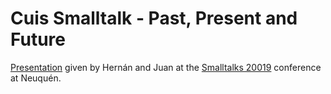 # Cuis Smalltalk - Past, Present and Future

[Presentation](https://www.youtube.com/watch?v=AkZ9zOzrn_w) given by Hernán and Juan at the [Smalltalks 20019](https://smalltalks2019.fast.org.ar) conference at Neuquén.
